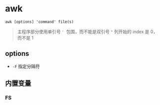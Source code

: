 # awk

```
awk [options] 'command' file(s)
```

> 主程序部分使用单引号 `' `包围，而不能是双引号 `"`
> 列开始的 index 是 0，而不是 1

## options

- `-F` 指定分隔符

## 内置变量

### FS


